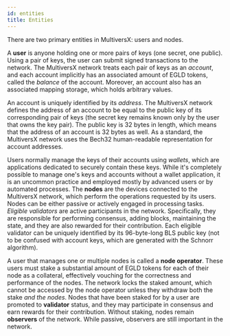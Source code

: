 ```yaml
---
id: entities
title: Entities
---
```


[comment]: # (mx-context)

There are two primary entities in MultiversX: users and nodes.

A **user** is anyone holding one or more pairs of keys (one secret, one public). Using a pair of keys, the user can submit signed transactions to the network. The MultiversX network treats each pair of keys as an _account_, and each account implicitly has an associated amount of EGLD tokens, called the _balance_ of the account. Moreover, an account also has an associated mapping storage, which holds arbitrary values.

An account is uniquely identified by its _address_. The MultiversX network defines the address of an account to be equal to the public key of its corresponding pair of keys (the secret key remains known only by the user that owns the key pair). The public key is 32 bytes in length, which means that the address of an account is 32 bytes as well. As a standard, the MultiversX network uses the Bech32 human-readable representation for account addresses.

Users normally manage the keys of their accounts using _wallets_, which are applications dedicated to securely contain these keys. While it's completely possible to manage one's keys and accounts without a wallet application, it is an uncommon practice and employed mostly by advanced users or by automated processes. The **nodes** are the devices connected to the MultiversX network, which perform the operations requested by its users. Nodes can be either passive or actively engaged in processing tasks. _Eligible validators_ are active participants in the network. Specifically, they are responsible for performing consensus, adding blocks, maintaining the state, and they are also rewarded for their contribution. Each eligible validator can be uniquely identified by its 96-byte-long BLS public key (not to be confused with account keys, which are generated with the Schnorr algorithm).

A user that manages one or multiple nodes is called a **node operator**. These users must stake a substantial amount of EGLD tokens for each of their node as a collateral, effectively vouching for the correctness and performance of the nodes. The network locks the staked amount, which cannot be accessed by the node operator unless they withdraw both the stake _and the nodes_. Nodes that have been staked for by a user are promoted to **validator** status, and they may participate in consensus and earn rewards for their contribution. Without staking, nodes remain **observers** of the network. While passive, observers are still important in the network.
